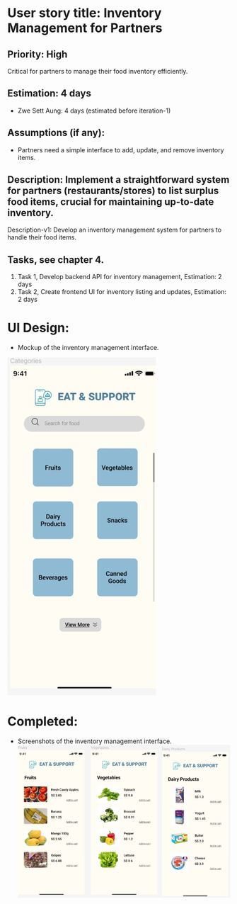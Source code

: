 # User story title: Inventory Management for Partners

## Priority: High
Critical for partners to manage their food inventory efficiently.

## Estimation: 4 days
* Zwe Sett Aung: 4 days (estimated before iteration-1)

## Assumptions (if any):
- Partners need a simple interface to add, update, and remove inventory items.

## Description: Implement a straightforward system for partners (restaurants/stores) to list surplus food items, crucial for maintaining up-to-date inventory.
Description-v1: Develop an inventory management system for partners to handle their food items.

## Tasks, see chapter 4.
1. Task 1, Develop backend API for inventory management, Estimation: 2 days
2. Task 2, Create frontend UI for inventory listing and updates, Estimation: 2 days

# UI Design:
* Mockup of the inventory management interface.

![img_1.png](img_1.png)
# Completed:
* Screenshots of the inventory management interface.
![img_2.png](img_2.png)